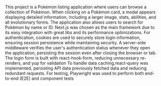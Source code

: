 This project is a Pokémon listing application where users can browse a collection of Pokémon. When clicking on a Pokémon card, a modal appears displaying detailed information, including a larger image, stats, abilities, and all evolutionary forms. The application also allows users to search for Pokémon by name or ID.
Next.js was chosen as the main framework due to its easy integration with great libs and its performance optimizations. For authentication, cookies are used to securely store login information, ensuring session persistence while maintaining security. A server-side middleware verifies the user's authentication status whenever they open the application, persisting the session even after closing the browser or tab.
The login form is built with react-hook-form, reducing unnecessary re-renders, and yup for validation
To handle data caching,react-query was implemented, persisting API data previously fetched data and reducing redundant requests.
For testing, Playwright was used to perform both end-to-end (E2E) and component tests
